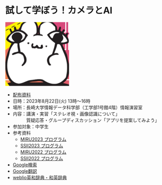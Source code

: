 # 試して学ぼう！カメラとAI
<img src="fletCVPR/icon/camera_ai_icon.png" width="200" />

- [配布資料](./CameraAI20230822prt.pdf)
- 日時：2023年8月22日(火) 13時～16時
- 場所：長崎大学情報データ科学部（工学部1号館4階）情報演習室
- 内容：講演・実習「ステレオ視・画像認識について」  
  　　　質疑応答・グループディスカッション「アプリを提案してみよう」
- 参加対象：中学生
- 参考資料
  - [MIRU2023 プログラム](http://cvim.ipsj.or.jp/MIRU2023/program/)
  - [SSII2023 プログラム](https://ssii.jp/ssii/files/2023/SSII2023_ProgramGuide.pdf)
  - [MIRU2022 プログラム](https://sites.google.com/view/miru2022/program)
  - [SSII2022 プログラム](https://ssii.jp/ssii/files/2022/SSII2022_ProgramGuide.pdf)
- [Google検索](https://www.google.com/?hl=ja)
- [Google翻訳](https://translate.google.co.jp/?hl=ja)
- [weblio英和辞典・和英辞典](https://ejje.weblio.jp/)
